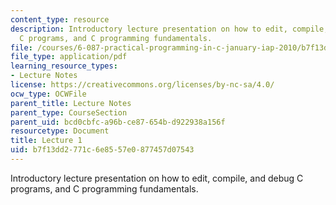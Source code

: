 ```yaml
---
content_type: resource
description: Introductory lecture presentation on how to edit, compile, and debug
  C programs, and C programming fundamentals.
file: /courses/6-087-practical-programming-in-c-january-iap-2010/b7f13dd2771c6e8557e0877457d07543_MIT6_087IAP10_lec01.pdf
file_type: application/pdf
learning_resource_types:
- Lecture Notes
license: https://creativecommons.org/licenses/by-nc-sa/4.0/
ocw_type: OCWFile
parent_title: Lecture Notes
parent_type: CourseSection
parent_uid: bcd0cbfc-a96b-ce87-654b-d922938a156f
resourcetype: Document
title: Lecture 1
uid: b7f13dd2-771c-6e85-57e0-877457d07543
---
```

Introductory lecture presentation on how to edit, compile, and debug C programs, and C programming fundamentals.